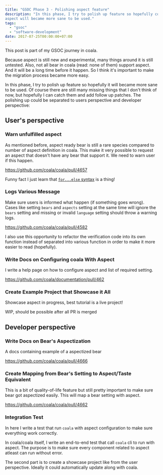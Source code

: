 ```yaml
---
title: "GSOC Phase 3 - Polishing aspect feature"
description: "In this phase, I try to polish up feature so hopefully coala's
aspect will became more sane to be used."
tags:
  - "gsoc"
  - "software-development"
date: 2017-07-25T00:00:00+07:00
---
```


This post is part of my GSOC journey in coala.

Because aspect is still new and experimental, many things around it is still
untested. Also, not all bear in coala (read: none of them) support aspect.
And it will be a long time before it happen. So I think it's important
to make the migration process became more easy.

In this phase, I try to polish up feature so hopefully it will became more
sane to be used. Of course there are still many missing things that I don't
think of now, but hopefully I can catch them and add follow up patches. The
polishing up could be separated to users perspective and developer perspective:

## User's perspective

### Warn unfulfilled aspect

As mentioned before, aspect ready bear is still a rare species compared to
number of aspect definition in coala. This make it very possible to request an
aspect that doesn't have any bear that support it. We need to warn user if this
happen.

<https://github.com/coala/coala/pull/4657>

Funny fact I just learn that [`for...else` syntax](http://book.pythontips.com/en/latest/for_-_else.html)
is a thing!

### Logs Various Message

Make sure users is informed what happen (if something goes wrong). Cases like
setting `bears` and `aspects` setting at the same time will ignore the `bears`
setting and missing or invalid `language` setting should throw a warning logs.

<https://github.com/coala/coala/pull/4582>

I also use this opportunity to refactor the verification code into its own
function instead of separated into various function in order to make it more
easier to read (hopefully).

### Write Docs on Configuring coala With Aspect

I write a help page on how to configure aspect and list of required setting.

<https://github.com/coala/documentation/pull/462>

### Create Example Project that Showcase it All

Showcase aspect in progress, best tutorial is a live project!

WIP, should be possible after all PR is merged

## Developer perspective

### Write Docs on Bear's Aspectization

A docs containing example of a aspectized bear

<https://github.com/coala/coala/pull/4666>

### Create Mapping from Bear's Setting to Aspect/Taste Equivalent

This is a bit of quality-of-life feature but still pretty important to make
sure bear got aspectized easily. This will map a bear setting with aspect.

<https://github.com/coala/coala/pull/4662>

### Integration Test

In here I write a test that run `coala` with aspect configuration to make sure
everything work correctly.

In coala/coala itself, I write an end-to-end test that call `coala` cli to run
with aspect. The purpose is to make sure every component related to aspect
atleast can run without error.

The second part is to create a showcase project like from the user perspective.
Ideally it could automatically update along with coala.
